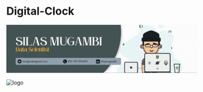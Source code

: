 # Digital-Clock

![logo](https://github.com/Mugambi12/Mugambi12/blob/master/images/Simple%20Professional.gif)

![logo](https://mugambi12.github.io/Digital-Clock)
